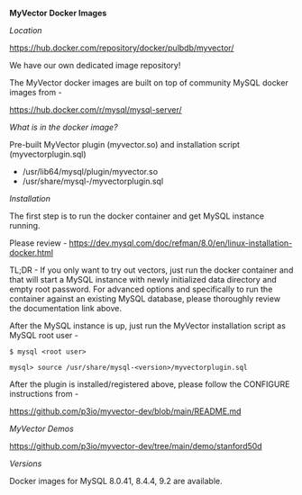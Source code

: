 
**MyVector Docker Images**

_Location_

https://hub.docker.com/repository/docker/pulbdb/myvector/

We have our own dedicated image repository! 

The MyVector docker images are built on top of community MySQL docker images from -

https://hub.docker.com/r/mysql/mysql-server/

_What is in the docker image?_

Pre-built MyVector plugin (myvector.so) and installation script (myvectorplugin.sql)
-  /usr/lib64/mysql/plugin/myvector.so
-  /usr/share/mysql-<version>/myvectorplugin.sql

_Installation_

The first step is to run the docker container and get MySQL instance running.

Please review - https://dev.mysql.com/doc/refman/8.0/en/linux-installation-docker.html

TL;DR - If you only want to try out vectors, just run the docker container
and that will start a MySQL instance with newly initialized data directory and empty root
password. For advanced options and specifically to run the container against an existing
MySQL database, please thoroughly review the documentation link above.

After the MySQL instance is up, just run the MyVector installation script as MySQL root user -

```
$ mysql <root user>

mysql> source /usr/share/mysql-<version>/myvectorplugin.sql
```

After the plugin is installed/registered above, please follow the CONFIGURE instructions from -

https://github.com/p3io/myvector-dev/blob/main/README.md

_MyVector Demos_

https://github.com/p3io/myvector-dev/tree/main/demo/stanford50d

_Versions_

Docker images for MySQL 8.0.41, 8.4.4, 9.2 are available.


